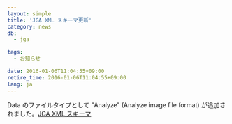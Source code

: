 ```yaml
---
layout: simple
title: 'JGA XML スキーマ更新'
category: news
db:
  - jga

tags:
  - お知らせ

date: 2016-01-06T11:04:55+09:00
retire_time: 2016-01-06T11:04:55+09:00
lang: ja
---
```


Data のファイルタイプとして "Analyze" (Analyze image file format) が追加されました。<a href="{{ site.baseurl }}/assets/files/schema/jga/JGA.xsd.zip">JGA XML スキーマ</a>
